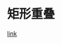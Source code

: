 # 矩形重叠

[link](https://www.nowcoder.com/practice/a22dd98b3d224f2bb89142f8acc2fe57?tpId=98&tqId=32829&tPage=1&rp=1&ru=/ta/2019test&qru=/ta/2019test/question-ranking)
